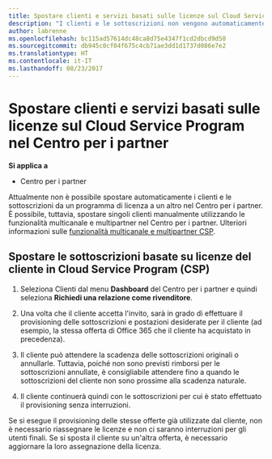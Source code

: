 ```yaml
---
title: Spostare clienti e servizi basati sulle licenze sul Cloud Service Program nel Centro per i partner  | Partner Center
description: "I clienti e le sottoscrizioni non vengono automaticamente spostati nel Centro per i partner, ma è possibile spostarli manualmente."
author: labrenne
ms.openlocfilehash: bc115ad57614dc48ca8d75e4347f1cd2dbcd9d50
ms.sourcegitcommit: db945c0cf04f675c4cb71ae3dd1d1737d086e7e2
ms.translationtype: HT
ms.contentlocale: it-IT
ms.lasthandoff: 08/23/2017
---
```

# <a name="moving-license-based-services-customers-to-the-cloud-service-program-on-partner-center"></a>Spostare clienti e servizi basati sulle licenze sul Cloud Service Program nel Centro per i partner

**Si applica a**

-  Centro per i partner

Attualmente non è possibile spostare automaticamente i clienti e le sottoscrizioni da un programma di licenza a un altro nel Centro per i partner. È possibile, tuttavia, spostare singoli clienti manualmente utilizzando le funzionalità multicanale e multipartner nel Centro per i partner. Ulteriori informazioni sulle [funzionalità multicanale e multipartner CSP](https://microsoft.sharepoint.com/sites/infopedia/pages/layouts/KCDoc.aspx?k=G03KC-1-5871). 

## <a name="move-your-customers-license-based-subscriptions-to-the-cloud-service-program-csp"></a>Spostare le sottoscrizioni basate su licenze del cliente in Cloud Service Program (CSP)

1. Seleziona Clienti dal menu **Dashboard** del Centro per i partner e quindi seleziona **Richiedi una relazione come rivenditore**.

2. Una volta che il cliente accetta l'invito, sarà in grado di effettuare il provisioning delle sottoscrizioni e postazioni desiderate per il cliente (ad esempio, la stessa offerta di Office 365 che il cliente ha acquistato in precedenza). 

3. Il cliente può attendere la scadenza delle sottoscrizioni originali o annullarle. Tuttavia, poiché non sono previsti rimborsi per le sottoscrizioni annullate, è consigliabile attendere fino a quando le sottoscrizioni del cliente non sono prossime alla scadenza naturale.

4. Il cliente continuerà quindi con le sottoscrizioni per cui è stato effettuato il provisioning senza interruzioni.

Se si esegue il provisioning delle stesse offerte già utilizzate dal cliente, non è necessario riassegnare le licenze e non ci saranno interruzioni per gli utenti finali. Se si sposta il cliente su un'altra offerta, è necessario aggiornare la loro assegnazione della licenza.

